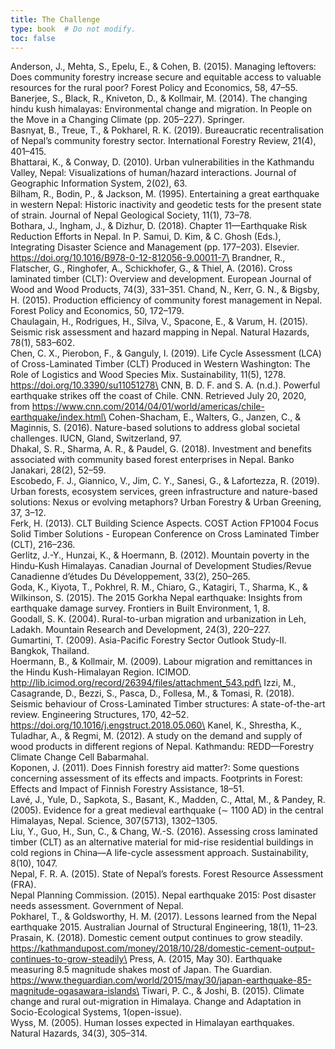 ```yaml
---
title: The Challenge
type: book  # Do not modify.
toc: false
---
```

Anderson, J., Mehta, S., Epelu, E., & Cohen, B. (2015). Managing leftovers: Does community forestry increase secure and equitable access to 
valuable resources for the rural poor? Forest Policy and Economics, 58, 47–55.\
Banerjee, S., Black, R., Kniveton, D., & Kollmair, M. (2014). The changing hindu kush himalayas: Environmental change and migration. 
In People on the Move in a Changing Climate (pp. 205–227). Springer.\
Basnyat, B., Treue, T., & Pokharel, R. K. (2019). Bureaucratic recentralisation of Nepal’s community forestry sector. 
International Forestry Review, 21(4), 401–415.\
Bhattarai, K., & Conway, D. (2010). Urban vulnerabilities in the Kathmandu Valley, Nepal: Visualizations of human/hazard interactions. 
Journal of Geographic Information System, 2(02), 63.\
Bilham, R., Bodin, P., & Jackson, M. (1995). Entertaining a great earthquake in western Nepal: Historic inactivity and geodetic tests 
for the present state of strain. Journal of Nepal Geological Society, 11(1), 73–78.\
Bothara, J., Ingham, J., & Dizhur, D. (2018). Chapter 11—Earthquake Risk Reduction Efforts in Nepal. In P. Samui, D. Kim, & C. Ghosh (Eds.), 
Integrating Disaster Science and Management (pp. 177–203). Elsevier. https://doi.org/10.1016/B978-0-12-812056-9.00011-7\
Brandner, R., Flatscher, G., Ringhofer, A., Schickhofer, G., & Thiel, A. (2016). Cross laminated timber (CLT): Overview and development. 
European Journal of Wood and Wood Products, 74(3), 331–351\.
Chand, N., Kerr, G. N., & Bigsby, H. (2015). Production efficiency of community forest management in Nepal. Forest Policy and Economics, 50, 172–179.\
Chaulagain, H., Rodrigues, H., Silva, V., Spacone, E., & Varum, H. (2015). Seismic risk assessment and hazard mapping in Nepal. Natural Hazards, 78(1), 583–602.\
Chen, C. X., Pierobon, F., & Ganguly, I. (2019). Life Cycle Assessment (LCA) of Cross-Laminated Timber (CLT) Produced in Western Washington: 
The Role of Logistics and Wood Species Mix. Sustainability, 11(5), 1278. https://doi.org/10.3390/su11051278\
CNN, B. D. F. and S. A. (n.d.). Powerful earthquake strikes off the coast of Chile. CNN. Retrieved July 20, 2020, 
from https://www.cnn.com/2014/04/01/world/americas/chile-earthquake/index.html\
Cohen-Shacham, E., Walters, G., Janzen, C., & Maginnis, S. (2016). Nature-based solutions to address global societal challenges. IUCN, Gland, Switzerland, 97.\
Dhakal, S. R., Sharma, A. R., & Paudel, G. (2018). Investment and benefits associated with community based forest enterprises in Nepal. Banko Janakari, 28(2), 52–59.\
Escobedo, F. J., Giannico, V., Jim, C. Y., Sanesi, G., & Lafortezza, R. (2019). Urban forests, ecosystem services, green infrastructure and nature-based solutions: 
Nexus or evolving metaphors? Urban Forestry & Urban Greening, 37, 3–12.\
Ferk, H. (2013). CLT Building Science Aspects. COST Action FP1004 Focus Solid Timber Solutions - European Conference on Cross Laminated Timber (CLT), 216–236.\
Gerlitz, J.-Y., Hunzai, K., & Hoermann, B. (2012). Mountain poverty in the Hindu-Kush Himalayas. Canadian Journal of Development Studies/Revue 
Canadienne d’études Du Développement, 33(2), 250–265.\
Goda, K., Kiyota, T., Pokhrel, R. M., Chiaro, G., Katagiri, T., Sharma, K., & Wilkinson, S. (2015). The 2015 Gorkha Nepal earthquake: 
Insights from earthquake damage survey. Frontiers in Built Environment, 1, 8.\
Goodall, S. K. (2004). Rural-to-urban migration and urbanization in Leh, Ladakh. Mountain Research and Development, 24(3), 220–227.\
Gumartini, T. (2009). Asia-Pacific Forestry Sector Outlook Study-II. Bangkok, Thailand.\
Hoermann, B., & Kollmair, M. (2009). Labour migration and remittances in the Hindu Kush-Himalayan Region. ICIMOD. 
http://lib.icimod.org/record/26394/files/attachment_543.pdf\
Izzi, M., Casagrande, D., Bezzi, S., Pasca, D., Follesa, M., & Tomasi, R. (2018). Seismic behaviour of Cross-Laminated Timber structures: 
A state-of-the-art review. Engineering Structures, 170, 42–52. https://doi.org/10.1016/j.engstruct.2018.05.060\
Kanel, K., Shrestha, K., Tuladhar, A., & Regmi, M. (2012). A study on the demand and supply of wood products in different regions of Nepal. 
Kathmandu: REDD—Forestry Climate Change Cell Babarmahal.\
Koponen, J. (2011). Does Finnish forestry aid matter?: Some questions concerning assessment of its effects and impacts. Footprints in Forest: 
Effects and Impact of Finnish Forestry Assistance, 18–51.\
Lavé, J., Yule, D., Sapkota, S., Basant, K., Madden, C., Attal, M., & Pandey, R. (2005). Evidence for a great medieval earthquake (∼ 1100 AD)
in the central Himalayas, Nepal. Science, 307(5713), 1302–1305.\
Liu, Y., Guo, H., Sun, C., & Chang, W.-S. (2016). Assessing cross laminated timber (CLT) as an alternative material for mid-rise residential 
buildings in cold regions in China—A life-cycle assessment approach. Sustainability, 8(10), 1047.\
Nepal, F. R. A. (2015). State of Nepal’s forests. Forest Resource Assessment (FRA).\
Nepal Planning Commission. (2015). Nepal earthquake 2015: Post disaster needs assessment. Government of Nepal.\
Pokharel, T., & Goldsworthy, H. M. (2017). Lessons learned from the Nepal earthquake 2015. Australian Journal of Structural Engineering, 18(1), 11–23.\
Prasain, K. (2018). Domestic cement output continues to grow steadily. https://kathmandupost.com/money/2018/10/28/domestic-cement-output-continues-to-grow-steadily\
Press, A. (2015, May 30). Earthquake measuring 8.5 magnitude shakes most of Japan. The Guardian. 
https://www.theguardian.com/world/2015/may/30/japan-earthquake-85-magnitude-ogasawara-islands\
Tiwari, P. C., & Joshi, B. (2015). Climate change and rural out-migration in Himalaya. Change and Adaptation in Socio-Ecological Systems, 1(open-issue).\
Wyss, M. (2005). Human losses expected in Himalayan earthquakes. Natural Hazards, 34(3), 305–314.
